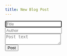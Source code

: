 ```yaml
---
title: New Blog Post
---
```


<form class="restricted r_admin">
<input type="text" id="postTitle" placeholder="Title" autofocus /> <br />
<input type="text" id="postAuthor" placeholder="Author" /> <br />
<textarea placeholder="Post text" id="postText"></textarea> <br />
<button id="submit">Post</button>

<script type="text/javascript" src="/js/github.min.js"></script>
<script type="text/javascript" src="/js/newblogpost.js"></script>
</form>
